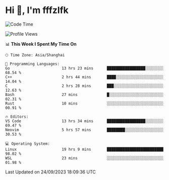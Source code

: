 # Hi 👋, I'm fffzlfk

<!--START_SECTION:waka-->
![Code Time](http://img.shields.io/badge/Code%20Time-437%20hrs%208%20mins-blue)

![Profile Views](http://img.shields.io/badge/Profile%20Views-0-blue)

📊 **This Week I Spent My Time On** 

```text
🕑︎ Time Zone: Asia/Shanghai

💬 Programming Languages: 
Go                       13 hrs 23 mins      █████████████████░░░░░░░░   68.54 % 
C++                      2 hrs 44 mins       ████░░░░░░░░░░░░░░░░░░░░░   14.04 % 
C                        2 hrs 28 mins       ███░░░░░░░░░░░░░░░░░░░░░░   12.63 % 
Bash                     27 mins             █░░░░░░░░░░░░░░░░░░░░░░░░   02.31 % 
Rust                     10 mins             ░░░░░░░░░░░░░░░░░░░░░░░░░   00.91 % 

🔥 Editors: 
VS Code                  13 hrs 34 mins      █████████████████░░░░░░░░   69.47 % 
Neovim                   5 hrs 57 mins       ████████░░░░░░░░░░░░░░░░░   30.53 % 

💻 Operating System: 
Linux                    19 hrs 9 mins       █████████████████████████   98.02 % 
WSL                      23 mins             ░░░░░░░░░░░░░░░░░░░░░░░░░   01.98 % 
```


 Last Updated on 24/09/2023 18:09:36 UTC
<!--END_SECTION:waka-->
